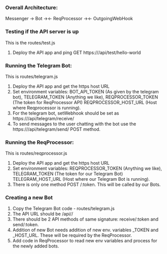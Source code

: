 ### Overall Architecture:

Messenger -> Bot -><- ReqProcessor -><- OutgoingWebHook

### Testing if the API server is up
This is the routes/test.js
1. Deploy the API app and ping GET https://<host>/api/test/hello-world

### Running the Telegram Bot:
This is routes/telegram.js
1. Deploy the API app and get the https host URL 
2. Set environment variables: 
	BOT_API_TOKEN (As given by the telegram bot), 
	TELEGRAM_TOKEN (Anything we like), 
	REQPROCESSOR_TOKEN (The token for ReqProcessor API)
	REQPROCESSOR_HOST_URL (Host where Reqprocessor is running).
3. For the telegram bot, setWebhook should be set as https://<host>/api/telegram/receive/<telegramtoken>
4. To send messages to the user chatting with the bot use the https://<host>/api/telegram/send/<telegramtoken> POST method.

### Running the ReqProcessor:
This is routes/reqprocessor.js
1. Deploy the API app and get the https host URL 
2. Set environment variables: 
	REQPROCESSOR_TOKEN (Anything we like), 
	TELEGRAM_TOKEN (The token for our Telegram Bot)
	TELEGRAM_HOST_URL (Host where our Telegram Bot is running).
3. There is only one method POST /:token. This will be called by our Bots.


### Creating a new Bot
1. Copy the Telegram Bot code - routes/telegram.js
2. The API URL should be <host>/api/<source>/
3. There should be 2 API methods of same signature: receive/:token and send/:token.
4. Addition of new Bot needs addition of new env. variables <SOURCE>_TOKEN and <SOURCE>_HOST_URL. These will be required by the ReqProcessor.
5. Add code in ReqProcessor to read new env variables and process for the newly added bots.
